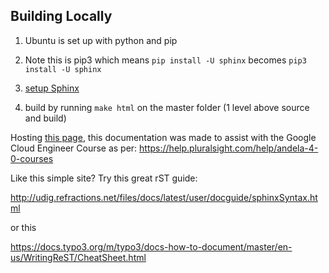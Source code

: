 ## Building Locally

1. Ubuntu is set up with python and pip
2. Note this is pip3 which means `pip install -U sphinx` becomes `pip3 install -U sphinx`

3. [setup Sphinx](https://www.sphinx-doc.org/en/master/usage/quickstart.html)

4. build by running `make html` on the master folder (1 level above source and build)

Hosting [this page](https://rtd-gcp-cloud.readthedocs.io/en/latest/), this documentation was made to assist with the Google Cloud Engineer Course as per: https://help.pluralsight.com/help/andela-4-0-courses

Like this simple site? Try this great rST guide:

http://udig.refractions.net/files/docs/latest/user/docguide/sphinxSyntax.html

or this

https://docs.typo3.org/m/typo3/docs-how-to-document/master/en-us/WritingReST/CheatSheet.html